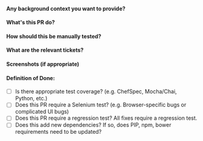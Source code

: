 #### Any background context you want to provide?
#### What's this PR do?
#### How should this be manually tested?
#### What are the relevant tickets?
#### Screenshots (if appropriate)
#### Definition of Done:
- [ ] Is there appropriate test coverage? (e.g. ChefSpec, Mocha/Chai, Python, etc.)
- [ ] Does this PR require a Selenium test? (e.g. Browser-specific bugs or complicated UI bugs)
- [ ] Does this PR require a regression test? All fixes require a regression test.
- [ ] Does this add new dependencies? If so, does PIP, npm, bower requirements need to be updated?